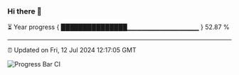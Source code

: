 ### Hi there 👋

⏳ Year progress { ███████████████▁▁▁▁▁▁▁▁▁▁▁▁▁▁▁ } 52.87 %

---

⏰ Updated on Fri, 12 Jul 2024 12:17:05 GMT

![Progress Bar CI](https://github.com/Shyam-Makwana/GitHub-Actions-Demo/workflows/Progress%20Bar%20CI/badge.svg)
